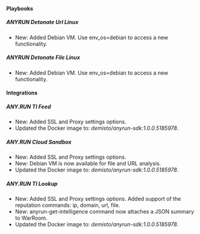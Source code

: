 
#### Playbooks

##### ANYRUN Detonate Url Linux

- New: Added Debian VM. Use env_os=debian to access a new functionality.

##### ANYRUN Detonate File Linux

- New: Added Debian VM. Use env_os=debian to access a new functionality.


#### Integrations

##### ANY.RUN TI Feed

- New: Added SSL and Proxy settings options.
- Updated the Docker image to: *demisto/anyrun-sdk:1.0.0.5185978*.

##### ANY.RUN Cloud Sandbox

- New: Added SSL and Proxy settings options.
- New: Debian VM is now available for file and URL analysis.
- Updated the Docker image to: *demisto/anyrun-sdk:1.0.0.5185978*.

##### ANY.RUN TI Lookup

- New: Added SSL and Proxy settings options. Added support of the reputation commands: ip, domain, url, file.
- New: anyrun-get-intelligence command now attaches a JSON summary to WarRoom.
- Updated the Docker image to: *demisto/anyrun-sdk:1.0.0.5185978*.